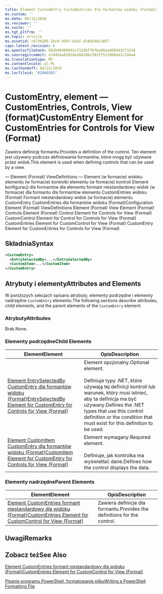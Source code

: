 ```yaml
---
title: Element CustomEntry CustomEntries dla formantów widoku (Format) | Dokumentacja firmy Microsoft
ms.custom: ''
ms.date: 09/13/2016
ms.reviewer: ''
ms.suite: ''
ms.tgt_pltfrm: ''
ms.topic: article
ms.assetid: c6739205-2bc9-4507-b2af-d19d548c2057
caps.latest.revision: 6
ms.openlocfilehash: b92b99d88992cf13dbf7bfbe88aad603615f3138
ms.sourcegitcommit: e7445ba8203da304286c591ff513900ad1c244a4
ms.translationtype: MT
ms.contentlocale: pl-PL
ms.lasthandoff: 04/23/2019
ms.locfileid: "62066502"
---
```

# <a name="customentry-element-for-customentries-for-controls-for-view-format"></a><span data-ttu-id="6356c-102">CustomEntry, element — CustomEntries, Controls, View (format)</span><span class="sxs-lookup"><span data-stu-id="6356c-102">CustomEntry Element for CustomEntries for Controls for View (Format)</span></span>

<span data-ttu-id="6356c-103">Zawiera definicję formantu.</span><span class="sxs-lookup"><span data-stu-id="6356c-103">Provides a definition of the control.</span></span> <span data-ttu-id="6356c-104">Ten element jest używany podczas definiowania formantów, które mogą być używane przez widok.</span><span class="sxs-lookup"><span data-stu-id="6356c-104">This element is used when defining controls that can be used by a view.</span></span>

<span data-ttu-id="6356c-105">— Element (Format) ViewDefinitions — Element (w formacie) widoku elementu (w formacie) kontrolki elementu (w formacie) kontroli Element konfiguracji dla formantów dla elementu formant niestandardowy widok (w formacie) dla formantu dla formantów elementu CustomEntries widoku (Format) Formant niestandardowy widok (w formacie) elementu CustomEntry CustomEntries dla formantów widoku (Format)</span><span class="sxs-lookup"><span data-stu-id="6356c-105">Configuration Element (Format) ViewDefinitions Element (Format) View Element (Format) Controls Element (Format) Control Element for Controls for View (Format) CustomControl Element for Control for Controls for View (Format) CustomEntries Element for CustomControl for View (Format) CustomEntry Element for CustomEntries for Controls for View (Format)</span></span>

## <a name="syntax"></a><span data-ttu-id="6356c-106">Składnia</span><span class="sxs-lookup"><span data-stu-id="6356c-106">Syntax</span></span>

```xml
<CustomEntry>
  <EntrySelectedBy>...</EntrySelectedBy>
  <CustomItem>...</CustomItem>
</CustomEntry>
```

## <a name="attributes-and-elements"></a><span data-ttu-id="6356c-107">Atrybuty i elementy</span><span class="sxs-lookup"><span data-stu-id="6356c-107">Attributes and Elements</span></span>

<span data-ttu-id="6356c-108">W poniższych sekcjach opisano atrybuty, elementy podrzędne i elementy nadrzędne `CustomEntry` elementu.</span><span class="sxs-lookup"><span data-stu-id="6356c-108">The following sections describe attributes, child elements, and the parent elements of the `CustomEntry` element.</span></span>

### <a name="attributes"></a><span data-ttu-id="6356c-109">Atrybuty</span><span class="sxs-lookup"><span data-stu-id="6356c-109">Attributes</span></span>

<span data-ttu-id="6356c-110">Brak.</span><span class="sxs-lookup"><span data-stu-id="6356c-110">None.</span></span>

### <a name="child-elements"></a><span data-ttu-id="6356c-111">Elementy podrzędne</span><span class="sxs-lookup"><span data-stu-id="6356c-111">Child Elements</span></span>

|<span data-ttu-id="6356c-112">Element</span><span class="sxs-lookup"><span data-stu-id="6356c-112">Element</span></span>|<span data-ttu-id="6356c-113">Opis</span><span class="sxs-lookup"><span data-stu-id="6356c-113">Description</span></span>|
|-------------|-----------------|
|[<span data-ttu-id="6356c-114">Element EntrySelectedBy CustomEntry dla formantów widoku (Format)</span><span class="sxs-lookup"><span data-stu-id="6356c-114">EntrySelectedBy Element for CustomEntry for Controls for View (Format)</span></span>](./entryselectedby-element-for-customentry-for-controls-for-view-format.md)|<span data-ttu-id="6356c-115">Element opcjonalny.</span><span class="sxs-lookup"><span data-stu-id="6356c-115">Optional element.</span></span><br /><br /> <span data-ttu-id="6356c-116">Definiuje typy .NET, które używają tej definicji kontroli lub warunek, który musi istnieć, aby ta definicja ma być używany.</span><span class="sxs-lookup"><span data-stu-id="6356c-116">Defines the .NET types that use this control definition or the condition that must exist for this definition to be used.</span></span>|
|[<span data-ttu-id="6356c-117">Element CustomItem CustomEntry dla formantów widoku (Format)</span><span class="sxs-lookup"><span data-stu-id="6356c-117">CustomItem Element for CustomEntry for Controls for View (Format)</span></span>](./customitem-element-for-customentry-for-controls-for-view-format.md)|<span data-ttu-id="6356c-118">Element wymagany.</span><span class="sxs-lookup"><span data-stu-id="6356c-118">Required element.</span></span><br /><br /> <span data-ttu-id="6356c-119">Definiuje, jak kontrolka ma wyświetlać dane.</span><span class="sxs-lookup"><span data-stu-id="6356c-119">Defines how the control displays the data.</span></span>|

### <a name="parent-elements"></a><span data-ttu-id="6356c-120">Elementy nadrzędne</span><span class="sxs-lookup"><span data-stu-id="6356c-120">Parent Elements</span></span>

|<span data-ttu-id="6356c-121">Element</span><span class="sxs-lookup"><span data-stu-id="6356c-121">Element</span></span>|<span data-ttu-id="6356c-122">Opis</span><span class="sxs-lookup"><span data-stu-id="6356c-122">Description</span></span>|
|-------------|-----------------|
|[<span data-ttu-id="6356c-123">Element CustomEntries formant niestandardowy dla widoku (Format)</span><span class="sxs-lookup"><span data-stu-id="6356c-123">CustomEntries Element for CustomControl for View (Format)</span></span>](./customentries-element-for-customcontrol-for-view-format.md)|<span data-ttu-id="6356c-124">Zawiera definicje dla formantu.</span><span class="sxs-lookup"><span data-stu-id="6356c-124">Provides the definitions for the control.</span></span>|

## <a name="remarks"></a><span data-ttu-id="6356c-125">Uwagi</span><span class="sxs-lookup"><span data-stu-id="6356c-125">Remarks</span></span>

## <a name="see-also"></a><span data-ttu-id="6356c-126">Zobacz też</span><span class="sxs-lookup"><span data-stu-id="6356c-126">See Also</span></span>

[<span data-ttu-id="6356c-127">Element CustomEntries formant niestandardowy dla widoku (Format)</span><span class="sxs-lookup"><span data-stu-id="6356c-127">CustomEntries Element for CustomControl for View (Format)</span></span>](./customentries-element-for-customcontrol-for-view-format.md)

[<span data-ttu-id="6356c-128">Pisanie programu PowerShell, formatowanie pliku</span><span class="sxs-lookup"><span data-stu-id="6356c-128">Writing a PowerShell Formatting File</span></span>](./writing-a-powershell-formatting-file.md)
